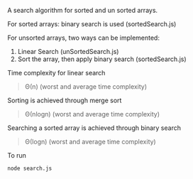 A search algorithm for sorted and un sorted arrays.

For sorted arrays: binary search is used (sortedSearch.js)

For unsorted arrays, two ways can be implemented:
1. Linear Search (unSortedSearch.js)
2. Sort the array, then apply binary search (sortedSearch.js)

Time complexity for linear search
> Θ(n) (worst and average time complexity)

Sorting is achieved through merge sort
> Θ(nlogn) (worst and average time complexity)

Searching a sorted array is achieved through binary search
> Θ(logn) (worst and average time complexity)

To run
```sh
node search.js
```